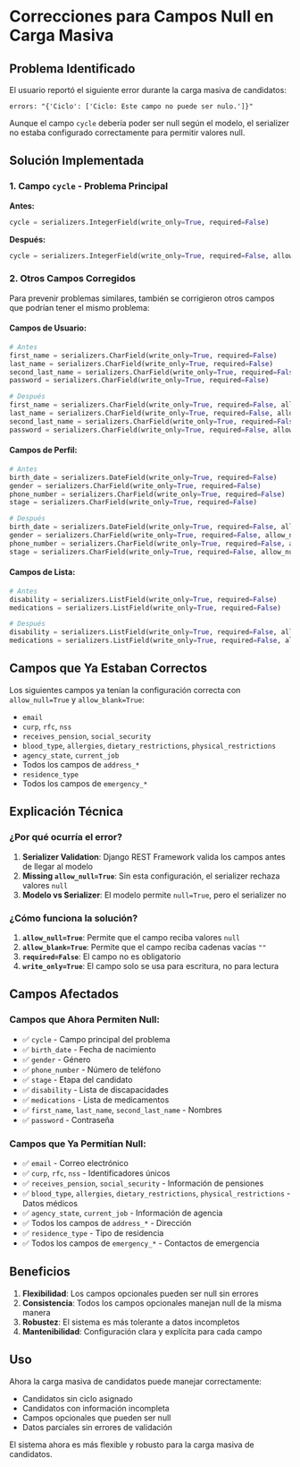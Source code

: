 # Correcciones para Campos Null en Carga Masiva

## Problema Identificado

El usuario reportó el siguiente error durante la carga masiva de candidatos:

```
errors: "{'Ciclo': ['Ciclo: Este campo no puede ser nulo.']}"
```

Aunque el campo `cycle` debería poder ser null según el modelo, el serializer no estaba configurado correctamente para permitir valores null.

## Solución Implementada

### 1. **Campo `cycle` - Problema Principal**
**Antes:**
```python
cycle = serializers.IntegerField(write_only=True, required=False)
```

**Después:**
```python
cycle = serializers.IntegerField(write_only=True, required=False, allow_null=True)
```

### 2. **Otros Campos Corregidos**

Para prevenir problemas similares, también se corrigieron otros campos que podrían tener el mismo problema:

#### Campos de Usuario:
```python
# Antes
first_name = serializers.CharField(write_only=True, required=False)
last_name = serializers.CharField(write_only=True, required=False)
second_last_name = serializers.CharField(write_only=True, required=False)
password = serializers.CharField(write_only=True, required=False)

# Después
first_name = serializers.CharField(write_only=True, required=False, allow_null=True, allow_blank=True)
last_name = serializers.CharField(write_only=True, required=False, allow_null=True, allow_blank=True)
second_last_name = serializers.CharField(write_only=True, required=False, allow_null=True, allow_blank=True)
password = serializers.CharField(write_only=True, required=False, allow_null=True, allow_blank=True)
```

#### Campos de Perfil:
```python
# Antes
birth_date = serializers.DateField(write_only=True, required=False)
gender = serializers.CharField(write_only=True, required=False)
phone_number = serializers.CharField(write_only=True, required=False)
stage = serializers.CharField(write_only=True, required=False)

# Después
birth_date = serializers.DateField(write_only=True, required=False, allow_null=True)
gender = serializers.CharField(write_only=True, required=False, allow_null=True, allow_blank=True)
phone_number = serializers.CharField(write_only=True, required=False, allow_null=True, allow_blank=True)
stage = serializers.CharField(write_only=True, required=False, allow_null=True, allow_blank=True)
```

#### Campos de Lista:
```python
# Antes
disability = serializers.ListField(write_only=True, required=False)
medications = serializers.ListField(write_only=True, required=False)

# Después
disability = serializers.ListField(write_only=True, required=False, allow_null=True)
medications = serializers.ListField(write_only=True, required=False, allow_null=True)
```

## Campos que Ya Estaban Correctos

Los siguientes campos ya tenían la configuración correcta con `allow_null=True` y `allow_blank=True`:

- `email`
- `curp`, `rfc`, `nss`
- `receives_pension`, `social_security`
- `blood_type`, `allergies`, `dietary_restrictions`, `physical_restrictions`
- `agency_state`, `current_job`
- Todos los campos de `address_*`
- `residence_type`
- Todos los campos de `emergency_*`

## Explicación Técnica

### ¿Por qué ocurría el error?

1. **Serializer Validation**: Django REST Framework valida los campos antes de llegar al modelo
2. **Missing `allow_null=True`**: Sin esta configuración, el serializer rechaza valores `null`
3. **Modelo vs Serializer**: El modelo permite `null=True`, pero el serializer no

### ¿Cómo funciona la solución?

1. **`allow_null=True`**: Permite que el campo reciba valores `null`
2. **`allow_blank=True`**: Permite que el campo reciba cadenas vacías `""`
3. **`required=False`**: El campo no es obligatorio
4. **`write_only=True`**: El campo solo se usa para escritura, no para lectura

## Campos Afectados

### Campos que Ahora Permiten Null:
- ✅ `cycle` - Campo principal del problema
- ✅ `birth_date` - Fecha de nacimiento
- ✅ `gender` - Género
- ✅ `phone_number` - Número de teléfono
- ✅ `stage` - Etapa del candidato
- ✅ `disability` - Lista de discapacidades
- ✅ `medications` - Lista de medicamentos
- ✅ `first_name`, `last_name`, `second_last_name` - Nombres
- ✅ `password` - Contraseña

### Campos que Ya Permitían Null:
- ✅ `email` - Correo electrónico
- ✅ `curp`, `rfc`, `nss` - Identificadores únicos
- ✅ `receives_pension`, `social_security` - Información de pensiones
- ✅ `blood_type`, `allergies`, `dietary_restrictions`, `physical_restrictions` - Datos médicos
- ✅ `agency_state`, `current_job` - Información de agencia
- ✅ Todos los campos de `address_*` - Dirección
- ✅ `residence_type` - Tipo de residencia
- ✅ Todos los campos de `emergency_*` - Contactos de emergencia

## Beneficios

1. **Flexibilidad**: Los campos opcionales pueden ser null sin errores
2. **Consistencia**: Todos los campos opcionales manejan null de la misma manera
3. **Robustez**: El sistema es más tolerante a datos incompletos
4. **Mantenibilidad**: Configuración clara y explícita para cada campo

## Uso

Ahora la carga masiva de candidatos puede manejar correctamente:

- Candidatos sin ciclo asignado
- Candidatos con información incompleta
- Campos opcionales que pueden ser null
- Datos parciales sin errores de validación

El sistema ahora es más flexible y robusto para la carga masiva de candidatos.
